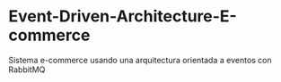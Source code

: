 # Event-Driven-Architecture-E-commerce
Sistema e-commerce usando una arquitectura orientada a eventos con RabbitMQ
